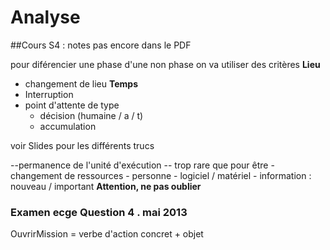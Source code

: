 # Analyse
##Cours S4 : notes pas encore dans le PDF

pour diférencier une phase d'une non phase on va utiliser des critères
**Lieu**
- changement de lieu
**Temps**
- Interruption
- point d'attente de type 
	- décision (humaine / a / t)
	- accumulation 

voir Slides pour les différents trucs

--permanence de l'unité d'exécution -- trop rare que pour être 
-changement de ressources
	- personne 
	- logiciel / matériel
	- information : nouveau / important **Attention, ne pas oublier**

### Examen ecge Question 4 . mai 2013

OuvrirMission = verbe d'action concret + objet








 
